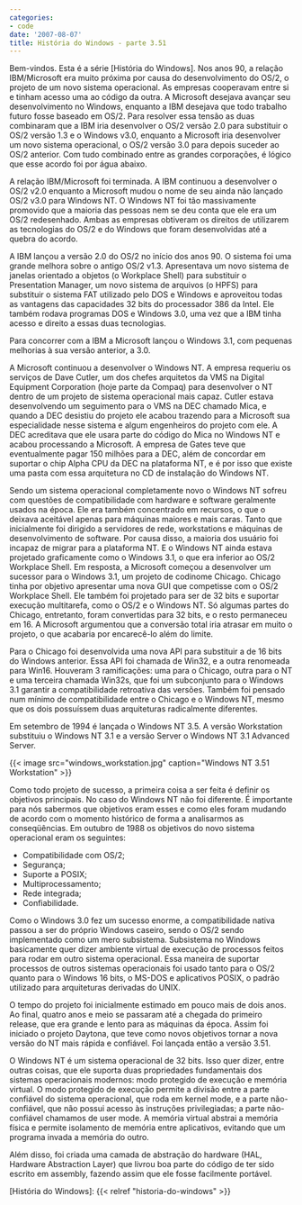 ```yaml
---
categories:
- code
date: '2007-08-07'
title: História do Windows - parte 3.51
---
```


Bem-vindos. Esta é a série [História do Windows]. Nos anos 90, a relação IBM/Microsoft era muito próxima por causa do desenvolvimento do OS/2, o projeto de um novo sistema operacional. As empresas cooperavam entre si e tinham acesso uma ao código da outra. A Microsoft desejava avançar seu desenvolvimento no Windows, enquanto a IBM desejava que todo trabalho futuro fosse baseado em OS/2. Para resolver essa tensão as duas combinaram que a IBM iria desenvolver o OS/2 versão 2.0 para substituir o OS/2 versão 1.3 e o Windows v3.0, enquanto a Microsoft iria desenvolver um novo sistema operacional, o OS/2 versão 3.0 para depois suceder ao OS/2 anterior. Com tudo combinado entre as grandes corporações, é lógico que esse acordo foi por água abaixo.

A relação IBM/Microsoft foi terminada. A IBM continuou a desenvolver o OS/2 v2.0 enquanto a Microsoft mudou o nome de seu ainda não lançado OS/2 v3.0 para Windows NT. O Windows NT foi tão massivamente promovido que a maioria das pessoas nem se deu conta que ele era um OS/2 redesenhado. Ambas as empresas obtiveram os direitos de utilizarem as tecnologias do OS/2 e do Windows que foram desenvolvidas até a quebra do acordo.

A IBM lançou a versão 2.0 do OS/2 no início dos anos 90. O sistema foi uma grande melhora sobre o antigo OS/2 v1.3. Apresentava um novo sistema de janelas orientado a objetos (o Workplace Shell) para substituir o Presentation Manager, um novo sistema de arquivos (o HPFS) para substituir o sistema FAT utilizado pelo DOS e Windows e aproveitou todas as vantagens das capacidades 32 bits do processador 386 da Intel. Ele também rodava programas DOS e Windows 3.0, uma vez que a IBM tinha acesso e direito a essas duas tecnologias.

Para concorrer com a IBM a Microsoft lançou o Windows 3.1, com pequenas melhorias à sua versão anterior, a 3.0.

A Microsoft continuou a desenvolver o Windows NT. A empresa requeriu os serviços de Dave Cutler, um dos chefes arquitetos da VMS na Digital Equipment Corporation (hoje parte da Compaq) para desenvolver o NT dentro de um projeto de sistema operacional mais capaz. Cutler estava desenvolvendo um seguimento para o VMS na DEC chamado Mica, e quando a DEC desistiu do projeto ele acabou trazendo para a Microsoft sua especialidade nesse sistema e algum engenheiros do projeto com ele. A DEC acreditava que ele usara parte do código do Mica no Windows NT e acabou processando a Microsoft. A empresa de Gates teve que eventualmente pagar 150 milhões para a DEC, além de concordar em suportar o chip Alpha CPU da DEC na plataforma NT, e é por isso que existe uma pasta com essa arquitetura no CD de instalação do Windows NT.

Sendo um sistema operacional completamente novo o Windows NT sofreu com questões de compatibilidade com hardware e software geralmente usados na época. Ele era também concentrado em recursos, o que o deixava aceitável apenas para máquinas maiores e mais caras. Tanto que inicialmente foi dirigido a servidores de rede, workstations e máquinas de desenvolvimento de software. Por causa disso, a maioria dos usuário foi incapaz de migrar para a plataforma NT. E o Windows NT ainda estava projetado graficamente como o Windows 3.1, o que era inferior ao OS/2 Workplace Shell. Em resposta, a Microsoft começou a desenvolver um sucessor para o Windows 3.1, um projeto de codinome Chicago. Chicago tinha por objetivo apresentar uma nova GUI que competisse com o OS/2 Workplace Shell. Ele também foi projetado para ser de 32 bits e suportar execução multitarefa, como o OS/2 e o Windows NT. Só algumas partes do Chicago, entretanto, foram convertidas para 32 bits, e o resto permaneceu em 16. A Microsoft argumentou que a conversão total iria atrasar em muito o projeto, o que acabaria por encarecê-lo além do limite.

Para o Chicago foi desenvolvida uma nova API para substituir a de 16 bits do Windows anterior. Essa API foi chamada de Win32, e a outra renomeada para Win16. Houveram 3 ramificações: uma para o Chicago, outra para o NT e uma terceira chamada Win32s, que foi um subconjunto para o Windows 3.1 garantir a compatibilidade retroativa das versões. Também foi pensado num mínimo de compatibilidade entre o Chicago e o Windows NT, mesmo que os dois possuíssem duas arquiteturas radicalmente diferentes.

Em setembro de 1994 é lançada o Windows NT 3.5. A versão Workstation substituiu o Windows NT 3.1 e a versão Server o Windows NT 3.1 Advanced Server.

{{< image src="windows_workstation.jpg" caption="Windows NT 3.51 Workstation" >}}

Como todo projeto de sucesso, a primeira coisa a ser feita é definir os objetivos principais. No caso do Windows NT não foi diferente. É importante para nós sabermos que objetivos eram esses e como eles foram mudando de acordo com o momento histórico de forma a analisarmos as conseqüências. Em outubro de 1988 os objetivos do novo sistema operacional eram os seguintes:

 - Compatibilidade com OS/2;
 - Segurança;
 - Suporte a POSIX;
 - Multiprocessamento;
 - Rede integrada;
 - Confiabilidade.

Como o Windows 3.0 fez um sucesso enorme, a compatibilidade nativa passou a ser do próprio Windows caseiro, sendo o OS/2 sendo implementado como um mero subsistema. Subsistema no Windows basicamente quer dizer ambiente virtual de execução de processos feitos para rodar em outro sistema operacional. Essa maneira de suportar processos de outros sistemas operacionais foi usado tanto para o OS/2 quanto para o Windows 16 bits, o MS-DOS e aplicativos POSIX, o padrão utilizado para arquiteturas derivadas do UNIX.

O tempo do projeto foi inicialmente estimado em pouco mais de dois anos. Ao final, quatro anos e meio se passaram até a chegada do primeiro release, que era grande e lento para as máquinas da época. Assim foi iniciado o projeto Daytona, que teve como novos objetivos tornar a nova versão do NT mais rápida e confiável. Foi lançada então a versão 3.51.

O Windows NT é um sistema operacional de 32 bits. Isso quer dizer, entre outras coisas, que ele suporta duas propriedades fundamentais dos sistemas operacionais modernos: modo protegido de execução e memória virtual. O modo protegido de execução permite a divisão entre a parte confiável do sistema operacional, que roda em kernel mode, e a parte não-confiável, que não possui acesso às instruções privilegiadas; a parte não-confiável chamamos de user mode. A memória virtual abstrai a memória física e permite isolamento de memória entre aplicativos, evitando que um programa invada a memória do outro.

Além disso, foi criada uma camada de abstração do hardware (HAL, Hardware Abstraction Layer) que livrou boa parte do código de ter sido escrito em assembly, fazendo assim que ele fosse facilmente portável.

[História do Windows]: {{< relref "historia-do-windows" >}}